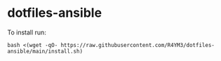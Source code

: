 # dotfiles-ansible

To install run:
```
bash <(wget -qO- https://raw.githubusercontent.com/R4YM3/dotfiles-ansible/main/install.sh)
```
